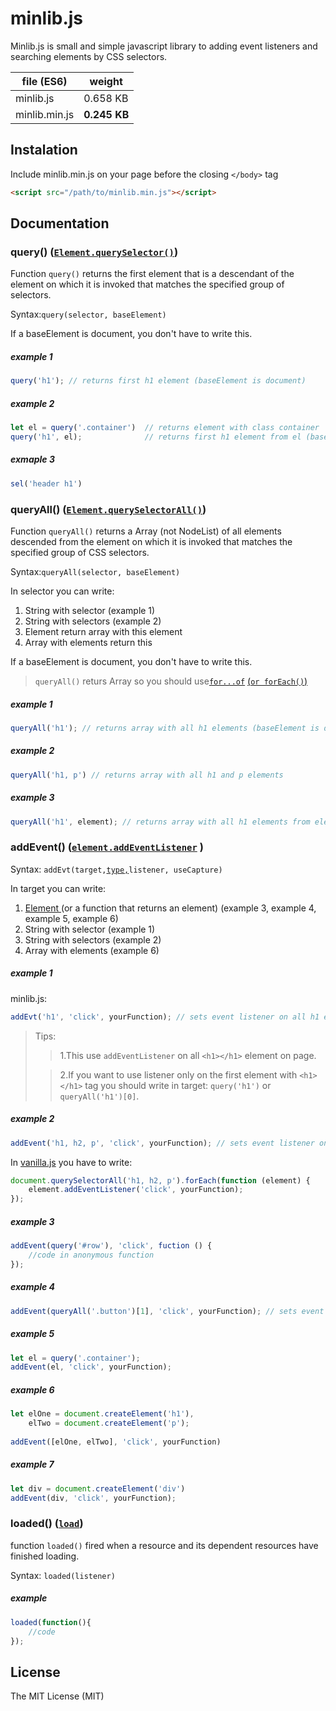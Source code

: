 # minlib.js

Minlib.js is small and simple javascript library to adding event listeners and searching elements by CSS selectors.

file (ES6)    | weight
--------------|-------------
minlib.js     | 0.658 KB
minlib.min.js | **0.245 KB**

## Instalation

Include minlib.min.js on your page before the closing `</body>` tag
```html
<script src="/path/to/minlib.min.js"></script>
```

## Documentation

### query() ([`Element.querySelector()`](https://developer.mozilla.org/en-US/docs/Web/API/Element/querySelector "Element.querySelector() - MDN")) 

Function `query()` returns the first element that is a descendant of the element on which it is invoked that matches the specified group of selectors.

Syntax:`query(selector, baseElement)` 

If a baseElement is document, you don't have to write this.

##### example 1

```javascript
query('h1'); // returns first h1 element (baseElement is document)
```

##### example 2
```javascript
let el = query('.container')  // returns element with class container
query('h1', el);              // returns first h1 element from el (baseElement is el)
```

##### exmaple 3

```javascript
sel('header h1')
```

### queryAll() ([`Element.querySelectorAll()`](https://developer.mozilla.org/en-US/docs/Web/API/Element/querySelectorAll "Element.querySelectorAll - MDN"))

Function `queryAll()` returns a Array (not NodeList) of all elements descended from the element on which it is invoked that matches the specified group of CSS selectors. 


Syntax:`queryAll(selector, baseElement)`

In selector you can write:

1. String with selector (example 1)
2. String with selectors (example 2)
3. Element return array with this element
4. Array with elements return this

If a baseElement is document, you don't have to write this.

>`queryAll()` returs Array so you should use[`for...of`](https://developer.mozilla.org/en-US/docs/Web/JavaScript/Reference/Statements/for...of "for...of - MDN") [(`or forEach()`)](https://developer.mozilla.org/en-US/docs/Web/JavaScript/Reference/Global_Objects/Array/forEach "Array.prototype.forEach() - MDN")

##### example 1

```javascript
queryAll('h1'); // returns array with all h1 elements (baseElement is document)
```

##### example 2

```javascript
queryAll('h1, p') // returns array with all h1 and p elements 
```

##### example 3

```javascript
queryAll('h1', element); // returns array with all h1 elements from element (baseElement is element)
```

### addEvent() ([`element.addEventListener`](https://developer.mozilla.org/en-US/docs/Web/API/EventTarget/addEventListener "element.addEventListener - MDN") )
 
 Syntax: `addEvt(target,`[`type,`](https://developer.mozilla.org/en-US/docs/Web/Events "Event reference - MDN")`listener, useCapture)`
 
 In target you can write: 
1. [Element ](https://developer.mozilla.org/en-US/docs/Web/API/element "Element - MDN") (or a function that returns an element) (example 3, example 4, example 5, example 6)
1. String with selector (example 1)
2. String with selectors (example 2)
3. Array with elements (example 6)

##### example 1
 
minlib.js:
```javascript
addEvt('h1', 'click', yourFunction); // sets event listener on all h1 element
```
> Tips:
>> 1.This use `addEventListener` on all `<h1></h1>` element on page.
>
>> 2.If you want to use listener only on the first element with `<h1></h1>` tag you should write in target: 
>>  `query('h1')`  or `queryAll('h1')[0]`.

##### example 2

```javascript
addEvent('h1, h2, p', 'click', yourFunction); // sets event listener on all h1 h2 and p element 
```
In [vanilla.js](http://vanilla-js.com/) you have to write:
```javascript
document.querySelectorAll('h1, h2, p').forEach(function (element) {
    element.addEventListener('click', yourFunction);
});
```

##### example 3
```javascript
addEvent(query('#row'), 'click', fuction () {
    //code in anonymous function 
});
```

##### example 4

```javascript
addEvent(queryAll('.button')[1], 'click', yourFunction); // sets event listener on second element with button class
```

##### example 5

```javascript
let el = query('.container');
addEvent(el, 'click', yourFunction);
```

##### example 6

```javascript
let elOne = document.createElement('h1'),
    elTwo = document.createElement('p');
    
addEvent([elOne, elTwo], 'click', yourFunction)
```

##### example 7  

```javascript
let div = document.createElement('div')
addEvent(div, 'click', yourFunction);
```

### loaded() ([`load`](https://developer.mozilla.org/en-US/docs/Web/Events/load "load - MDN"))

function `loaded()` fired when a resource and its dependent resources have finished loading.

Syntax: `loaded(listener)`

##### example

```javascript
loaded(function(){
    //code
});
```

## License

The MIT License (MIT)
